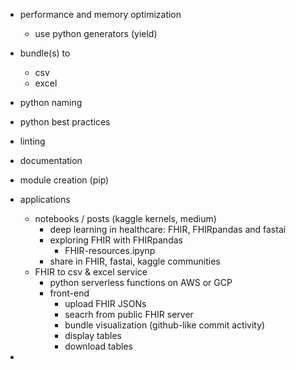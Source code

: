 
* performance and memory optimization
    * use python generators (yield)
* bundle(s) to
    * csv
    * excel
* python naming
* python best practices
* linting
* documentation
* module creation (pip)

* applications
    * notebooks / posts (kaggle kernels, medium)
        * deep learning in healthcare: FHIR, FHIRpandas and fastai
        * exploring FHIR with FHIRpandas
            * FHIR-resources.ipynp
        * share in FHIR, fastai, kaggle communities
    * FHIR to csv & excel service
        * python serverless functions on AWS or GCP
        * front-end
            * upload FHIR JSONs
            - seacrh from public FHIR server  
            * bundle visualization (github-like commit activity)
            * display tables
            * download tables
* 
